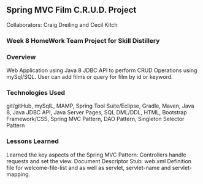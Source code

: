 ## Spring MVC Film C.R.U.D. Project
Collaborators: Craig Dreiling and Cecil Kitch
### Week 8 HomeWork Team Project for Skill Distillery

### Overview
Web Application using Java 8 JDBC API to perform CRUD Operations using mySql/SQL. User can add films or query for  film by id or keyword.

### Technologies Used
git/gitHub, mySqlL, MAMP, Spring Tool Suite/Eclipse, Gradle, Maven,
Java 8, Java JDBC API, Java Server Pages, SQL DML/DDL,
HTML, Bootstrap Framework/CSS,
Spring MVC Pattern, DAO Pattern, Singleton Selector Pattern

### Lessons Learned
Learned the key aspects of the Spring MVC Pattern:
Controllers handle requests and set the view.
Document Descriptor Stub: web.xml  Definition file for welcome-file-list and as well as servlet, servlet-name and servlet-mapping.
